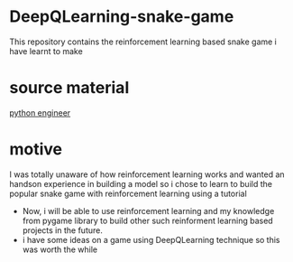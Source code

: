 # DeepQLearning-snake-game
This repository contains the reinforcement learning based snake game i have learnt to make

# source material
[python engineer](https://www.youtube.com/channel/UCbXgNpp0jedKWcQiULLbDTA)

# motive
I was totally unaware of how reinforcement learning works and wanted an handson experience in building a model so i chose to learn to build the popular snake game with reinforcement learning using a tutorial

- Now, i will be able to use reinforcement learning and my knowledge from pygame library to build other such reinforment learning based projects in the future.
- i have some ideas on a game using DeepQLearning technique so this was worth the while
